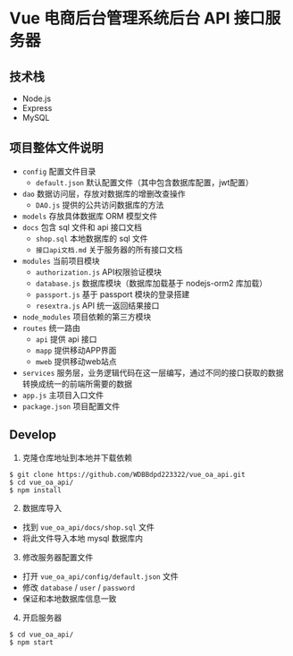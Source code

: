# Vue 电商后台管理系统后台 API 接口服务器

## 技术栈

- Node.js
- Express
- MySQL

## 项目整体文件说明

- `config` 配置文件目录
  - `default.json` 默认配置文件（其中包含数据库配置，jwt配置）
- `dao` 数据访问层，存放对数据库的增删改查操作
  - `DAO.js` 提供的公共访问数据库的方法
- `models` 存放具体数据库 ORM 模型文件
- `docs` 包含 sql 文件和 api 接口文档
  - `shop.sql` 本地数据库的 sql 文件
  - `接口api文档.md` 关于服务器的所有接口文档
- `modules` 当前项目模块
  - `authorization.js` API权限验证模块
  - `database.js` 数据库模块（数据库加载基于 nodejs-orm2 库加载）
  - `passport.js` 基于 passport 模块的登录搭建
  - `resextra.js` API 统一返回结果接口
- `node_modules` 项目依赖的第三方模块
- `routes` 统一路由
  - `api` 提供 api 接口
  - `mapp` 提供移动APP界面
  - `mweb` 提供移动web站点
- `services` 服务层，业务逻辑代码在这一层编写，通过不同的接口获取的数据转换成统一的前端所需要的数据
- `app.js` 主项目入口文件
- `package.json` 项目配置文件

## Develop

1. 克隆仓库地址到本地并下载依赖
```shell
$ git clone https://github.com/WDBBdpd223322/vue_oa_api.git
$ cd vue_oa_api/
$ npm install
```

2. 数据库导入
  - 找到 `vue_oa_api/docs/shop.sql` 文件
  - 将此文件导入本地 mysql 数据库内

3. 修改服务器配置文件
  - 打开 `vue_oa_api/config/default.json` 文件
  - 修改 `database` / `user` / `password`
  - 保证和本地数据库信息一致

4. 开启服务器
```shell
$ cd vue_oa_api/
$ npm start
```

